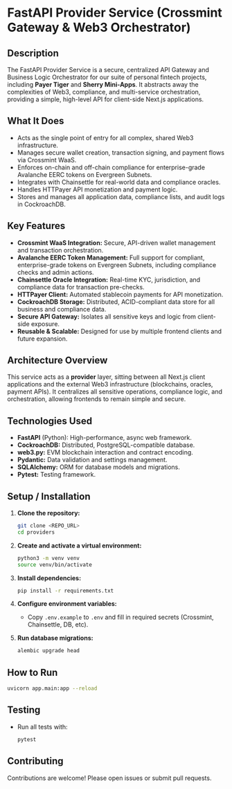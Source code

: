 # FastAPI Provider Service (Crossmint Gateway & Web3 Orchestrator)

## Description

The FastAPI Provider Service is a secure, centralized API Gateway and Business Logic Orchestrator for our suite of personal fintech projects, including **Payer Tiger** and **Sherry Mini-Apps**. It abstracts away the complexities of Web3, compliance, and multi-service orchestration, providing a simple, high-level API for client-side Next.js applications.

## What It Does

- Acts as the single point of entry for all complex, shared Web3 infrastructure.
- Manages secure wallet creation, transaction signing, and payment flows via Crossmint WaaS.
- Enforces on-chain and off-chain compliance for enterprise-grade Avalanche EERC tokens on Evergreen Subnets.
- Integrates with Chainsettle for real-world data and compliance oracles.
- Handles HTTPayer API monetization and payment logic.
- Stores and manages all application data, compliance lists, and audit logs in CockroachDB.

## Key Features

- **Crossmint WaaS Integration:** Secure, API-driven wallet management and transaction orchestration.
- **Avalanche EERC Token Management:** Full support for compliant, enterprise-grade tokens on Evergreen Subnets, including compliance checks and admin actions.
- **Chainsettle Oracle Integration:** Real-time KYC, jurisdiction, and compliance data for transaction pre-checks.
- **HTTPayer Client:** Automated stablecoin payments for API monetization.
- **CockroachDB Storage:** Distributed, ACID-compliant data store for all business and compliance data.
- **Secure API Gateway:** Isolates all sensitive keys and logic from client-side exposure.
- **Reusable & Scalable:** Designed for use by multiple frontend clients and future expansion.

## Architecture Overview

This service acts as a **provider** layer, sitting between all Next.js client applications and the external Web3 infrastructure (blockchains, oracles, payment APIs). It centralizes all sensitive operations, compliance logic, and orchestration, allowing frontends to remain simple and secure.

## Technologies Used

- **FastAPI** (Python): High-performance, async web framework.
- **CockroachDB:** Distributed, PostgreSQL-compatible database.
- **web3.py:** EVM blockchain interaction and contract encoding.
- **Pydantic:** Data validation and settings management.
- **SQLAlchemy:** ORM for database models and migrations.
- **Pytest:** Testing framework.

## Setup / Installation

1. **Clone the repository:**

   ```bash
   git clone <REPO_URL>
   cd providers
   ```

2. **Create and activate a virtual environment:**

   ```bash
   python3 -m venv venv
   source venv/bin/activate
   ```

3. **Install dependencies:**

   ```bash
   pip install -r requirements.txt
   ```

4. **Configure environment variables:**

   - Copy `.env.example` to `.env` and fill in required secrets (Crossmint, Chainsettle, DB, etc).

5. **Run database migrations:**
   ```bash
   alembic upgrade head
   ```

## How to Run

```bash
uvicorn app.main:app --reload
```

## Testing

- Run all tests with:
  ```bash
  pytest
  ```

## Contributing

Contributions are welcome! Please open issues or submit pull requests.
